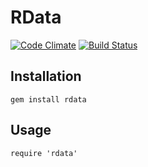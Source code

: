 # RData
[![Code Climate](https://codeclimate.com/badge.png)](https://codeclimate.com/github/samdunne/rdata)
[![Build Status](https://secure.travis-ci.org/samdunne/rdata.png?branch=master)](https://travis-ci.org/samdunne/rdata)

## Installation

    gem install rdata

## Usage

    require 'rdata'